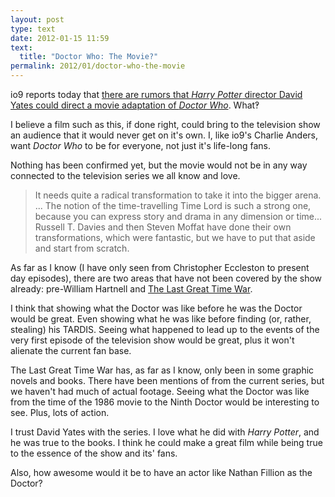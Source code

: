 ```yaml
---
layout: post
type: text
date: 2012-01-15 11:59
text: 
  title: "Doctor Who: The Movie?"
permalink: 2012/01/doctor-who-the-movie
---
```


io9 reports today that [there are rumors that _Harry Potter_ director David Yates could direct a movie adaptation of _Doctor Who_](http://io9.com/5859431/a-new-doctor-who-movie-from-the-director-of-the-harry-potter-films). What&#8253;

I believe a film such as this, if done right, could bring to the television show an audience that it would never get on it's own. I, like io9's Charlie Anders, want _Doctor Who_ to be for everyone, not just it's life-long fans.

Nothing has been confirmed yet, but the movie would not be in any way connected to the television series we all know and love.

> It needs quite a radical transformation to take it into the bigger arena. ... The notion of the time-travelling Time Lord is such a strong one, because you can express story and drama in any dimension or time... Russell T. Davies and then Steven Moffat have done their own transformations, which were fantastic, but we have to put that aside and start from scratch.

As far as I know (I have only seen from Christopher Eccleston to present day episodes), there are two areas that have not been covered by the show already: pre-William Hartnell and [The Last Great Time War](http://tardis.wikia.com/wiki/Last_Great_Time_War).

I think that showing what the Doctor was like before he was the Doctor would be great. Even showing what he was like before finding (or, rather, stealing) his TARDIS. Seeing what happened to lead up to the events of the very first episode of the television show would be great, plus it won't alienate the current fan base.

The Last Great Time War has, as far as I know, only been in some graphic novels and books. There have been mentions of from the current series, but we haven't had much of actual footage. Seeing what the Doctor was like from the time of the 1986 movie to the Ninth Doctor would be interesting to see. Plus, lots of action.

I trust David Yates with the series. I love what he did with _Harry Potter_, and he was true to the books. I think he could make a great film while being true to the essence of the show and its' fans.

Also, how awesome would it be to have an actor like Nathan Fillion as the Doctor?
